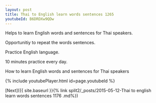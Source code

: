 ```yaml
---
layout: post
title: Thai to English learn words sentences 1265 
youtubeId: B6DRDXw9QDw
---
```

 
 
Helps to learn English words and sentences for Thai speakers.

Opportunitiy to repeat the words sentences. 

Practice English language. 
 
10 minutes practice every day. 
 
How to learn English words and sentences for Thai speakers 
 
{% include youtubePlayer.html id=page.youtubeId %}
 
 
[Next]({{ site.baseurl }}{% link  split2/_posts/2015-05-12-Thai to english learn words sentences 1176 .md%})
 
